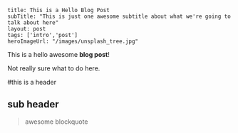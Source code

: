 ```
title: This is a Hello Blog Post
subTitle: "This is just one awesome subtitle about what we're going to talk about here"
layout: post
tags: ['intro','post']
heroImageUrl: "/images/unsplash_tree.jpg"
```

This is a hello awesome **blog post**! 

Not really sure what to do here.

#this is a header
## sub header


> awesome blockquote